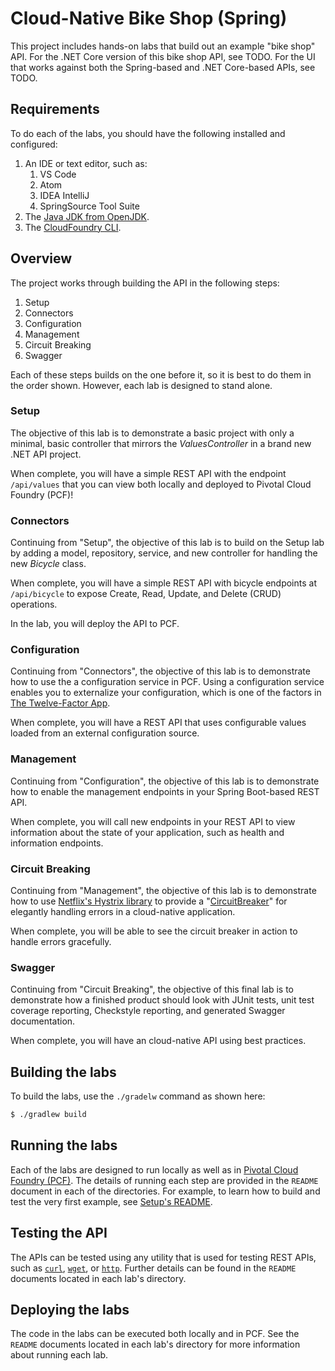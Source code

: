# Cloud-Native Bike Shop (Spring)

This project includes hands-on labs that build out an example "bike shop" 
API. For the .NET Core version of this bike shop API, see TODO. For the 
UI that works against both the Spring-based and .NET Core-based APIs, see
TODO.

## Requirements

To do each of the labs, you should have the following installed and configured:

1. An IDE or text editor, such as:
   1. VS Code
   1. Atom
   1. IDEA IntelliJ
   1. SpringSource Tool Suite
1. The [Java JDK from OpenJDK](http://openjdk.java.net/install/index.html).
1. The [CloudFoundry CLI](https://docs.run.pivotal.io/cf-cli/install-go-cli.html).

## Overview

The project works through building the API in the following steps:

1. Setup
1. Connectors
1. Configuration
1. Management
1. Circuit Breaking
1. Swagger

Each of these steps builds on the one before it, so it is best to 
do them in the order shown. However, each lab is designed to stand 
alone.

### Setup

The objective of this lab is to demonstrate a basic project with only a minimal, basic
controller that mirrors the _ValuesController_ in a brand new .NET API project.

When complete, you will have a simple REST API with the endpoint `/api/values` that
you can view both locally and deployed to Pivotal Cloud Foundry (PCF)!

### Connectors

Continuing from "Setup", the objective of this lab is to build on the Setup lab by adding a model,
repository, service, and new controller for handling the new _Bicycle_ class.

When complete, you will have a simple REST API with bicycle endpoints at
`/api/bicycle` to expose Create, Read, Update, and Delete (CRUD) operations.

In the lab, you will deploy the API to PCF.

### Configuration

Continuing from "Connectors", the objective of this lab is to demonstrate how to
use the a configuration service in PCF. Using a configuration service enables you to
externalize your configuration, which is one of the factors in
[The Twelve-Factor App](https://12factor.net/).

When complete, you will have a REST API that uses configurable values loaded from
an external configuration source.

### Management

Continuing from "Configuration", the objective of this lab is to demonstrate how to
enable the management endpoints in your Spring Boot-based REST API.

When complete, you will call new endpoints in your REST API to view information
about the state of your application, such as health and information endpoints.

### Circuit Breaking

Continuing from "Management", the objective of this lab is to demonstrate how to
use [Netflix's Hystrix library](https://github.com/Netflix/Hystrix) to provide a
"[CircuitBreaker](https://martinfowler.com/bliki/CircuitBreaker.html)" for
elegantly handling errors in a cloud-native application.

When complete, you will be able to see the circuit breaker in action to handle
errors gracefully.

### Swagger

Continuing from "Circuit Breaking", the objective of this final lab is to
demonstrate how a finished product should look with JUnit tests, unit test
coverage reporting, Checkstyle reporting, and generated Swagger documentation.

When complete, you will have an cloud-native API using best practices.

## Building the labs

To build the labs, use the `./gradelw` command as shown here:

```bash
$ ./gradlew build
```

## Running the labs

Each of the labs are designed to run locally as well as in 
[Pivotal Cloud Foundry (PCF)](https://docs.pivotal.io/pivotalcf/2-6/concepts/overview.html).
The details of running each step are provided in the `README`
document in each of the directories. For example, to learn how to 
build and test the very first example, see [Setup's README](./01-setup/README.md).

## Testing the API

The APIs can be tested using any utility that is used for testing REST APIs, such 
as [`curl`](https://curl.haxx.se/), [`wget`](https://www.gnu.org/software/wget/), 
or [`http`](https://httpie.org/). Further details can be found in the `README` documents
located in each lab's directory.

## Deploying the labs

The code in the labs can be executed both locally and in PCF. See the `README`
documents located in each lab's directory for more information about running each
lab.
